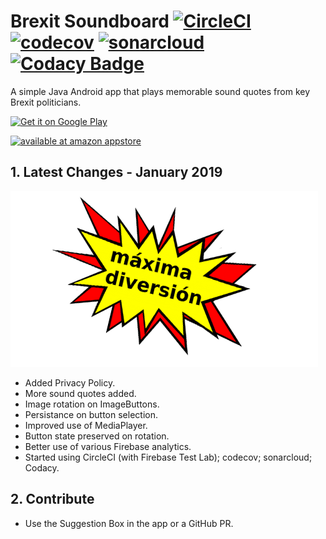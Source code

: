 # Brexit Soundboard [![CircleCI](https://circleci.com/gh/jameshnsears/brexitsoundboard/tree/master.svg?style=svg)](https://circleci.com/gh/jameshnsears/brexitsoundboard/tree/master) [![codecov](https://codecov.io/gh/jameshnsears/brexitsoundboard/branch/master/graph/badge.svg)](https://codecov.io/gh/jameshnsears/brexitsoundboard) [![sonarcloud](https://sonarcloud.io/api/project_badges/measure?project=jameshnsears_brexitsoundboard&metric=alert_status)](https://sonarcloud.io/dashboard?id=jameshnsears_brexitsoundboard) [![Codacy Badge](https://api.codacy.com/project/badge/Grade/b905dc69f6b948eb96f02942a794fda3)](https://www.codacy.com/app/jameshnsears/brexitsoundboard?utm_source=github.com&amp;utm_medium=referral&amp;utm_content=jameshnsears/brexitsoundboard&amp;utm_campaign=Badge_Grade)

A simple Java Android app that plays memorable sound quotes from key Brexit politicians.

<a href="https://play.google.com/store/apps/details?id=na.brexitsoundboard&hl=en"><img alt="Get it on Google Play" src="https://play.google.com/intl/en_gb/badges/images/generic/en_badge_web_generic.png" height="70"/></a>

<a href="http://www.amazon.co.uk/gp/product/B07MXJQXM4/ref=brexit+soundboard"><img alt="available at amazon appstore" src="https://images-na.ssl-images-amazon.com/images/G/01/mobile-apps/devportal2/res/images/amazon-appstore-badge-english-white.png" height="60"/></a>

## 1. Latest Changes - January 2019
<img alt="maxima diversion" src="images/maximum_fun.png"/>

* Added Privacy Policy.
* More sound quotes added.
* Image rotation on ImageButtons.
* Persistance on button selection.
* Improved use of MediaPlayer.
* Button state preserved on rotation.
* Better use of various Firebase analytics.
* Started using CircleCI (with Firebase Test Lab); codecov; sonarcloud; Codacy.

## 2. Contribute
* Use the Suggestion Box in the app or a GitHub PR.